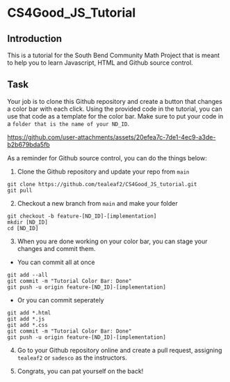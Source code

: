 # CS4Good_JS_Tutorial

## Introduction

This is a tutorial for the South Bend Community Math Project that is meant to help you to learn Javascript, HTML and Github source control. 

## Task

Your job is to clone this Github repository and create a button that changes a color bar with each click. Using the provided code in the tutorial, you can use that code as a template for the color bar. Make sure to put your code in a `folder that is the name of your ND_ID`. 

https://github.com/user-attachments/assets/20efea7c-7de1-4ec9-a3de-b2b679bda5fb

As a reminder for Github source control, you can do the things below:

1. Clone the Github repository and update your repo from `main`

```
git clone https://github.com/tealeaf2/CS4Good_JS_tutorial.git
git pull
```

2. Checkout a new branch from `main` and make your folder

```
git checkout -b feature-[ND_ID]-[implementation]
mkdir [ND_ID]
cd [ND_ID]
```

3. When you are done working on your color bar, you can stage your changes and commit them. 
- You can commit all at once

```
git add --all
git commit -m "Tutorial Color Bar: Done"
git push -u origin feature-[ND_ID]-[implementation]
```

- Or you can commit seperately

```
git add *.html
git add *.js
git add *.css
git commit -m "Tutorial Color Bar: Done"
git push -u origin feature-[ND_ID]-[implementation]
```

4. Go to your Github repository online and create a pull request, assigning `tealeaf2` or `sadesco` as the instructors.

5. Congrats, you can pat yourself on the back!
